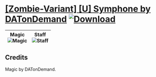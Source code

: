 # [\[Zombie-Variant\] \[U\] Symphone by DATonDemand](https://github.com/Klokinator/FE-Repo/tree/main/Battle%20Animations/Monsters%20-%20Basic%20Types/%5BZombie-Variant%5D%20%5BU%5D%20Symphone%20by%20DATonDemand) [![Download](https://img.shields.io/badge/Download--red?style=social&logo=github)](https://minhaskamal.github.io/DownGit/#/home?url=https://github.com/Klokinator/FE-Repo/tree/main/Battle%20Animations/Monsters%20-%20Basic%20Types/%5BZombie-Variant%5D%20%5BU%5D%20Symphone%20by%20DATonDemand)

| <b>Magic</b><br/><img alt="Magic" src="https://raw.githubusercontent.com/Klokinator/FE-Repo/main/Battle%20Animations/Monsters%20-%20Basic%20Types/%5BZombie-Variant%5D%20%5BU%5D%20Symphone%20by%20DATonDemand/6.%20Magic/Magic.gif"/> | <b>Staff</b><br/><img alt="Staff" src="https://raw.githubusercontent.com/Klokinator/FE-Repo/main/Battle%20Animations/Monsters%20-%20Basic%20Types/%5BZombie-Variant%5D%20%5BU%5D%20Symphone%20by%20DATonDemand/7.%20Staff/Staff.gif"/> |
| :---: | :---: |

## Credits

Magic by DATonDemand.

